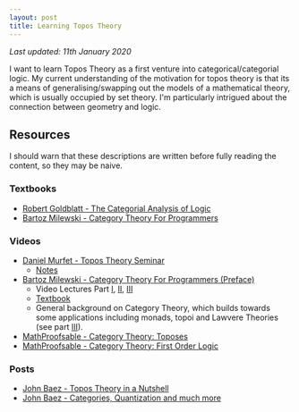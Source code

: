 ```yaml
---
layout: post
title: Learning Topos Theory
---
```


*Last updated: 11th January 2020*

I want to learn Topos Theory as a first venture into categorical/categorial logic. My current understanding of the motivation for topos theory is that its a means of generalising/swapping out the models of a mathematical theory, which is usually occupied by set theory. I'm particularly intrigued about the connection between geometry and logic.


## Resources

I should warn that these descriptions are written before fully reading the content, so they may be naive.

### Textbooks
* [Robert Goldblatt - The Categorial Analysis of Logic](https://projecteuclid.org/euclid.bia/1403013939)
* [Bartoz Milewski - Category Theory For Programmers](https://github.com/hmemcpy/milewski-ctfp-pdf/) 

### Videos
* [Daniel Murfet - Topos Theory Seminar](https://www.youtube.com/playlist?list=PLKnx70LRf21dHwTTJ_ihHalZdeXlsZC1U)
  * [Notes](http://therisingsea.org/post/seminar-ch/)
* [Bartoz Milewski - Category Theory For Programmers (Preface)](https://bartoszmilewski.com/2014/10/28/category-theory-for-programmers-the-preface/)
  * Video Lectures Part [I](https://www.youtube.com/playlist?list=PLbgaMIhjbmEnaH_LTkxLI7FMa2HsnawM_), [II](https://www.youtube.com/playlist?list=PLbgaMIhjbmElia1eCEZNvsVscFef9m0dm), [III](https://www.youtube.com/playlist?list=PLbgaMIhjbmEn64WVX4B08B4h2rOtueWIL)
  * [Textbook](https://github.com/hmemcpy/milewski-ctfp-pdf/)
  * General background on Category Theory, which builds towards some applications including monads, topoi and Lawvere Theories (see part [III](https://www.youtube.com/playlist?list=PLbgaMIhjbmEn64WVX4B08B4h2rOtueWIL)).
* [MathProofsable - Category Theory: Toposes](https://www.youtube.com/playlist?list=PL4FD0wu2mjWM3ZSxXBj4LRNsNKWZYaT7k)
* [MathProofsable - Category Theory: First Order Logic](https://www.youtube.com/playlist?list=PL4FD0wu2mjWPuKxlMJ-VTHZV5VdzX1twI)

### Posts

* [John Baez - Topos Theory in a Nutshell](http://math.ucr.edu/home/baez/topos.html)
* [John Baez - Categories, Quantization and much more](http://math.ucr.edu/home/baez/categories.html)